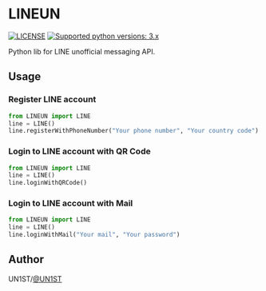 # LINEUN
[![LICENSE](https://img.shields.io/badge/LICENSE-BSD%203%20Clause-blue?style=for-the-badge "LICENSE")](https://github.com/UN1ST/LINEUN/blob/master/LICENSE) [![Supported python versions: 3.x](https://img.shields.io/badge/python-3.x-green.svg?style=for-the-badge "Supported python versions: 3.x")](https://www.python.org/downloads/)

Python lib for LINE unofficial messaging API.

## Usage
### Register LINE account
```python
from LINEUN import LINE
line = LINE()
line.registerWithPhoneNumber("Your phone number", "Your country code")
```
### Login to LINE account with QR Code
```python
from LINEUN import LINE
line = LINE()
line.loginWithQRCode()
```
### Login to LINE account with Mail
```python
from LINEUN import LINE
line = LINE()
line.loginWithMail("Your mail", "Your password")
```

## Author
UN1ST/[@UN1ST](https://github.com/UN1ST/)
